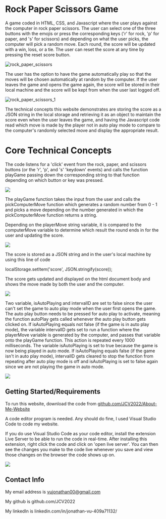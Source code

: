 # Rock Paper Scissors Game

A game coded in HTML, CSS, and Javascript where the user plays against the computer in rock paper scissors. The user can select one of the three buttons with the emojis or press the corresponding keys ('r' for rock, 'p' for paper, and 's' for scissors) and depending on what the user picks, the computer will pick a random move. Each round, the score will be updated with a win, loss, or a tie. The user can reset the score at any time by pressing the reset score button. 

![rock_paper_scissors](images/rock_paper_scissors.gif)

The user has the option to have the game automatically play so that the moves will be chosen automatically at random by the computer. If the user leaves the game and opens the game again, the score will be stored in their local machine and the score will be kept from when the user last logged off. 

![rock_paper_scissors_1](images/rock_paper_scissors_1.gif)

The technical concepts this website demonstrates are storing the score as a JSON string in the local storage and retrieving it as an object to maintain the score even when the user leaves the game, and having the Javascript code read which move is made by the player not in auto play mode to compare to the computer's randomly selected move and display the appropriate result.

# Core Technical Concepts

The code listens for a 'click' event from the rock, paper, and scissors buttons (or the 'r', 'p', and 's' 'keydown' events) and calls the function playGame passing down the corresponding string to that function depending on which button or key was pressed.

![](images/js.png)

The playGame function takes the input from the user and calls the pickComputerMove function which generates a random number from 0 - 1 and picks a move depending on the number generated in which the pickComputerMove function returns a string.

Depending on the playerMove string variable, it is compared to the computerMove variable to determine which result the round ends in for the user and updating the score.

![](images/js1.png)

The score is stored as a JSON string and in the user's local machine by using this line of code 

localStorage.setItem(&#39;score&#39;, JSON.stringify(score));

The score gets updated and displayed on the html document body and shows the move made by both the user and the computer. 

![](images/js2.png)

Two variable, isAutoPlaying and intervalID are set to false since the user can't set the game to auto play mode when the user first opens the game. The auto play button needs to be pressed for auto play to activate, meaning the function autoPlay gets called whenever the auto play button gets clicked on. If isAutoPlaying equals not false (if the game is in auto play mode), the variable intervalID gets set to run a function where the playerMove variable is generated by the computer, and passes that variable onto the playGame function. This action is repeated every 1000 milliseconds. The variable isAutoPlaying is set to true because the game is now being played in auto mode. If isAutoPlaying equals false (if the game isn't in auto play mode), intervalID gets cleared to stop the function from repeating after auto play mode is off and isAutoPlaying is set to false again since we are not playing the game in auto mode. 

![](images/js3.png)

## Getting Started/Requirements

To run this website, download the code from [github.com/JCV2022/About-Me-Website](https://github.com/JCV2022/About-Me-Website)

A code editor program is needed. Any should do fine, I used Visual Studio Code to code my website.

If you do use Visual Studio Code as your code editor, install the extension Live Server to be able to run the code in real-time. After installing this extension, right click the code and click on 'open live server'. You can then see the changes you make to the code live whenever you save and view those changes on the browser the code shows up on.

![](images/liveserver.png)

## Contact Info

My email address is vujonathan00@gmail.com

My github is github.com/JCV2022

My linkedIn is linkedin.com/in/jonathan-vu-409a71132/
